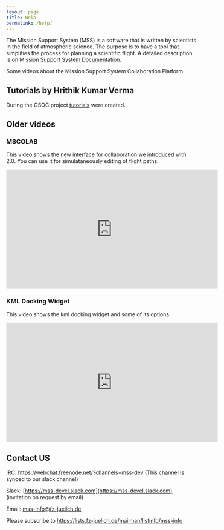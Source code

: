 ```yaml
---
layout: page
title: Help
permalink: /help/
---
```


The Mission Support System (MSS) is a software that is written by
scientists in the field of atmospheric science. The purpose is to have a
tool that simplifies the process for planning a scientific flight.
A detailed description is on [Mission Support System Documentation](https://mss.readthedocs.io/en/stable/).

Some videos about the Mission Support System Collaboration Platform

## Tutorials by Hrithik Kumar Verma
During the GSOC project [tutorials](https://fz-juelich.sciebo.de/s/IzNGi24Ki68iV7t) were created.


## Older videos

### MSCOLAB

This video shows the new interface for collaboration we introduced with 2.0.
You can use it for simulataneously editing of flight paths.

<iframe width="560" height="315" src="https://www.youtube.com/embed/eDBnULXvo7M?rel=0" frameborder="0" allowfullscreen></iframe>

### KML Docking Widget

This video shows the kml docking widget and some of its options.

<iframe width="560" height="315" src="https://www.youtube.com/embed/G4aPIRLBz9U?rel=0" frameborder="0" allowfullscreen></iframe>

<br/>

## Contact US

IRC: <https://webchat.freenode.net/?channels=mss-dev> (This channel is synced to our slack channel)

Slack: [https://mss-devel.slack.com](https://mss-devel.slack.com) (invitation on request by email)

Email: <mss-info@fz-juelich.de>

Please subscribe to <https://lists.fz-juelich.de/mailman/listinfo/mss-info>
